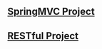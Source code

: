 ## [SpringMVC Project](https://github.com/Yangxiaohan0120/SpringMVC/tree/master)

## [RESTful Project](https://github.com/Yangxiaohan0120/restful/tree/master)